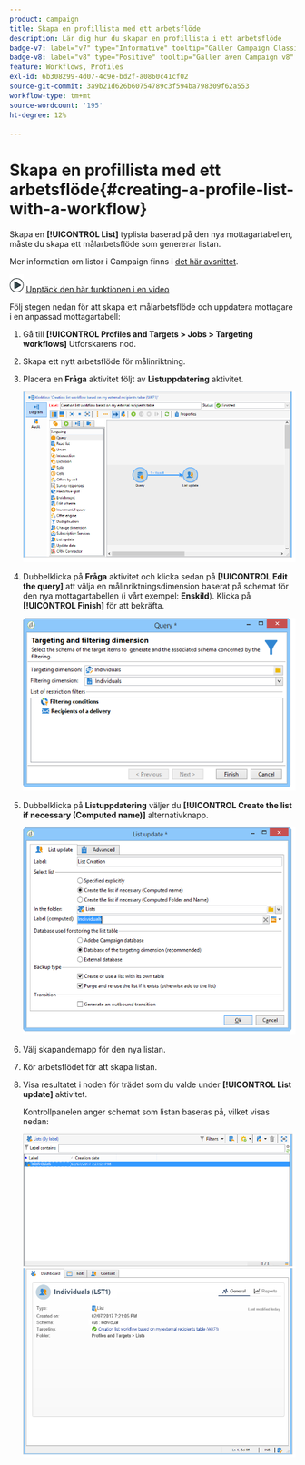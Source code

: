```yaml
---
product: campaign
title: Skapa en profillista med ett arbetsflöde
description: Lär dig hur du skapar en profillista i ett arbetsflöde
badge-v7: label="v7" type="Informative" tooltip="Gäller Campaign Classic v7"
badge-v8: label="v8" type="Positive" tooltip="Gäller även Campaign v8"
feature: Workflows, Profiles
exl-id: 6b308299-4d07-4c9e-bd2f-a0860c41cf02
source-git-commit: 3a9b21d626b60754789c3f594ba798309f62a553
workflow-type: tm+mt
source-wordcount: '195'
ht-degree: 12%

---
```


# Skapa en profillista med ett arbetsflöde{#creating-a-profile-list-with-a-workflow}



Skapa en **[!UICONTROL List]** typlista baserad på den nya mottagartabellen, måste du skapa ett målarbetsflöde som genererar listan.

Mer information om listor i Campaign finns i [det här avsnittet](../../platform/using/creating-and-managing-lists.md#about-lists-in-adobe-campaign).

![](assets/do-not-localize/how-to-video.png) [Upptäck den här funktionen i en video](../../platform/using/creating-and-managing-lists.md#create-list-in-a-wf-video)

Följ stegen nedan för att skapa ett målarbetsflöde och uppdatera mottagare i en anpassad mottagartabell:

1. Gå till **[!UICONTROL Profiles and Targets > Jobs > Targeting workflows]** Utforskarens nod.
1. Skapa ett nytt arbetsflöde för målinriktning.
1. Placera en **Fråga** aktivitet följt av **Listuppdatering** aktivitet.

   ![](assets/mapping_create_list_workflow01.png)

1. Dubbelklicka på **Fråga** aktivitet och klicka sedan på **[!UICONTROL Edit the query]** att välja en målinriktningsdimension baserat på schemat för den nya mottagartabellen (i vårt exempel: **Enskild**). Klicka på **[!UICONTROL Finish]** för att bekräfta.

   ![](assets/mapping_create_list_workflow03.png)

1. Dubbelklicka på **Listuppdatering** väljer du **[!UICONTROL Create the list if necessary (Computed name)]** alternativknapp.

   ![](assets/mapping_create_list_workflow02.png)

1. Välj skapandemapp för den nya listan.
1. Kör arbetsflödet för att skapa listan.
1. Visa resultatet i noden för trädet som du valde under **[!UICONTROL List update]** aktivitet.

   Kontrollpanelen anger schemat som listan baseras på, vilket visas nedan:

   ![](assets/mapping_list_view.png)
